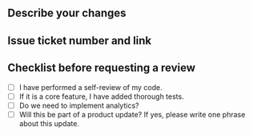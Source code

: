 ## Describe your changes

<!-- Add a brief description of the changes in your pull request -->

## Issue ticket number and link

<!-- Include the issue ticket number and link that this pull request addresses -->

## Checklist before requesting a review

- [ ] I have performed a self-review of my code.
- [ ] If it is a core feature, I have added thorough tests.
- [ ] Do we need to implement analytics?
- [ ] Will this be part of a product update? If yes, please write one phrase about this update.
